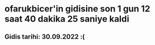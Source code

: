 # ofarukbicer'in gidisine son 1 gun 12 saat 40 dakika 25 saniye kaldi

## Gidis tarihi: 30.09.2022 :(